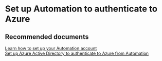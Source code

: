 <properties
	pageTitle="Set up Automation to authenticate to Azure"
	description="Set up Automation to authenticate to Azure"
	service="microsoft.automation"
	resource="automationaccounts"
	authors="adoylemsft"
	displayOrder="8"
	selfHelpType="resource"
	supportTopicIds=""
	resourceTags=""
	productPesIds=""
	cloudEnvironments="MoonCake"
/>

# Set up Automation to authenticate to Azure

## **Recommended documents**
[Learn how to set up your Automation account](https://docs.microsoft.com/azure/automation/automation-offering-get-started)<br>
[Set up Azure Active Directory to authenticate to Azure from Automation](https://docs.azure.cn/automation/automation-create-aduser-account)
